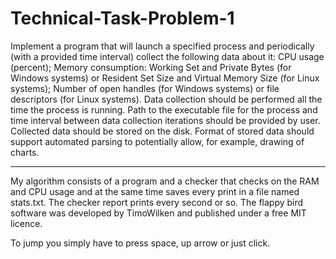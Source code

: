 # Technical-Task-Problem-1

Implement a program that will launch a specified process and periodically (with a provided time interval) collect the following data about it:
CPU usage (percent);
Memory consumption: Working Set and Private Bytes (for Windows systems) or Resident Set Size and Virtual Memory Size (for Linux systems);
Number of open handles (for Windows systems) or file descriptors (for Linux systems).
Data collection should be performed all the time the process is running. Path to the executable file for the process and time interval between data collection iterations should be provided by user. Collected data should be stored on the disk. Format of stored data should support automated parsing to potentially allow, for example, drawing of charts.

-----------------------------------------------------------------------------------------------------------------------------------------------------------------------

My algorithm consists of a program and a checker that checks on the RAM and CPU usage and at the same time saves every print in a file named stats.txt. The checker report prints every second or so.
The flappy bird software was developed by TimoWilken and published under a free MIT licence.

To jump you simply have to press space, up arrow or just click.
